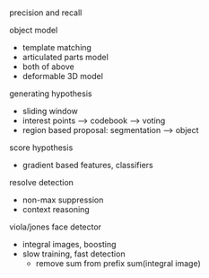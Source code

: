### 

precision and recall

object model
- template matching
- articulated parts model
- both of above
- deformable 3D model

generating hypothesis
- sliding window
- interest points --> codebook --> voting
- region based proposal: segmentation --> object

score hypothesis
- gradient based features, classifiers

resolve detection
- non-max suppression
- context reasoning

viola/jones face detector
- integral images, boosting
- slow training, fast detection
  - remove sum from prefix sum(integral image)